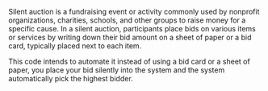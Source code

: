 Silent auction is a fundraising event or activity commonly used by nonprofit organizations, charities, schools, and other groups to raise money for a specific cause. In a silent auction, participants place bids on various items or services by writing down their bid amount on a sheet of paper or a bid card, typically placed next to each item.

This code intends to automate it instead of using a bid card or a sheet of paper, you place your bid silently into the  system and the system automatically pick the highest bidder.
